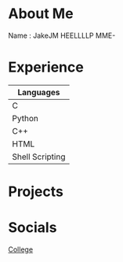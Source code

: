 # About Me
Name : JakeJM
HEELLLLP MME-
# Experience
|Languages|
|---|
|C|
|Python|
|C++|
|HTML|
|Shell Scripting|
# Projects

# Socials
[College](https://www.pesuacademy.com/Academy/)
